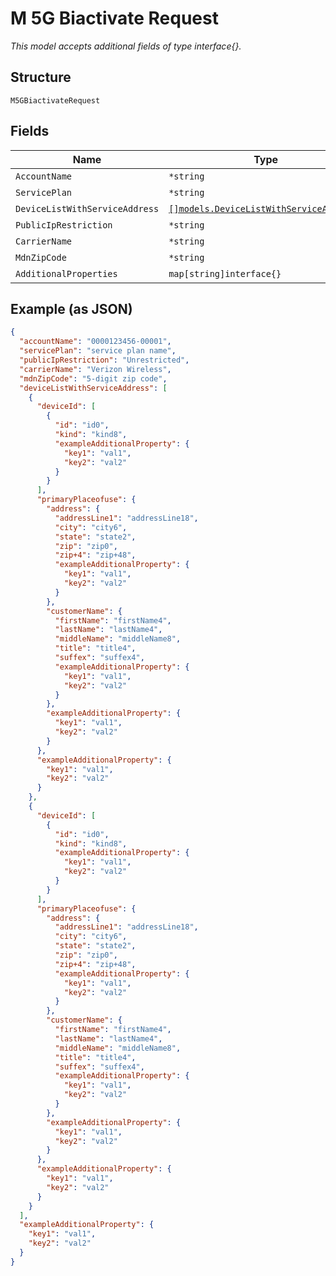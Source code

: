 
# M 5G Biactivate Request

*This model accepts additional fields of type interface{}.*

## Structure

`M5GBiactivateRequest`

## Fields

| Name | Type | Tags | Description |
|  --- | --- | --- | --- |
| `AccountName` | `*string` | Optional | - |
| `ServicePlan` | `*string` | Optional | - |
| `DeviceListWithServiceAddress` | [`[]models.DeviceListWithServiceAddress1`](../../doc/models/device-list-with-service-address-1.md) | Optional | - |
| `PublicIpRestriction` | `*string` | Optional | - |
| `CarrierName` | `*string` | Optional | - |
| `MdnZipCode` | `*string` | Optional | - |
| `AdditionalProperties` | `map[string]interface{}` | Optional | - |

## Example (as JSON)

```json
{
  "accountName": "0000123456-00001",
  "servicePlan": "service plan name",
  "publicIpRestriction": "Unrestricted",
  "carrierName": "Verizon Wireless",
  "mdnZipCode": "5-digit zip code",
  "deviceListWithServiceAddress": [
    {
      "deviceId": [
        {
          "id": "id0",
          "kind": "kind8",
          "exampleAdditionalProperty": {
            "key1": "val1",
            "key2": "val2"
          }
        }
      ],
      "primaryPlaceofuse": {
        "address": {
          "addressLine1": "addressLine18",
          "city": "city6",
          "state": "state2",
          "zip": "zip0",
          "zip+4": "zip+48",
          "exampleAdditionalProperty": {
            "key1": "val1",
            "key2": "val2"
          }
        },
        "customerName": {
          "firstName": "firstName4",
          "lastName": "lastName4",
          "middleName": "middleName8",
          "title": "title4",
          "suffex": "suffex4",
          "exampleAdditionalProperty": {
            "key1": "val1",
            "key2": "val2"
          }
        },
        "exampleAdditionalProperty": {
          "key1": "val1",
          "key2": "val2"
        }
      },
      "exampleAdditionalProperty": {
        "key1": "val1",
        "key2": "val2"
      }
    },
    {
      "deviceId": [
        {
          "id": "id0",
          "kind": "kind8",
          "exampleAdditionalProperty": {
            "key1": "val1",
            "key2": "val2"
          }
        }
      ],
      "primaryPlaceofuse": {
        "address": {
          "addressLine1": "addressLine18",
          "city": "city6",
          "state": "state2",
          "zip": "zip0",
          "zip+4": "zip+48",
          "exampleAdditionalProperty": {
            "key1": "val1",
            "key2": "val2"
          }
        },
        "customerName": {
          "firstName": "firstName4",
          "lastName": "lastName4",
          "middleName": "middleName8",
          "title": "title4",
          "suffex": "suffex4",
          "exampleAdditionalProperty": {
            "key1": "val1",
            "key2": "val2"
          }
        },
        "exampleAdditionalProperty": {
          "key1": "val1",
          "key2": "val2"
        }
      },
      "exampleAdditionalProperty": {
        "key1": "val1",
        "key2": "val2"
      }
    }
  ],
  "exampleAdditionalProperty": {
    "key1": "val1",
    "key2": "val2"
  }
}
```

